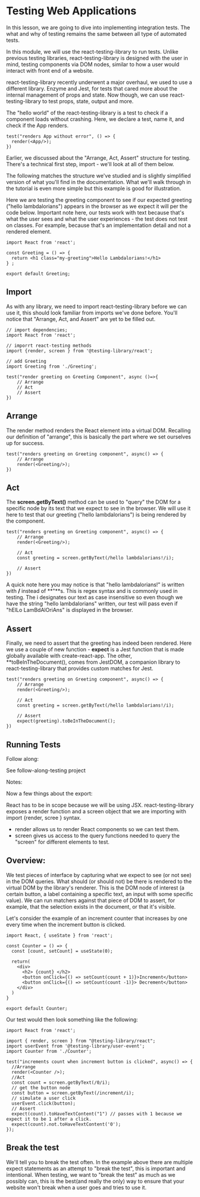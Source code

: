 # Testing Web Applications

In this lesson, we are going to dive into implementing integration tests. The what and why of testing remains the same between all type of automated tests.

In this module, we will use the react-testing-library to run tests. Unlike previous testing libraries, react-testing-library is designed with the user in mind, testing components via DOM nodes, similar to how a user would interact with front end of a website.

react-testing-library recently underwent a major overhaul, we used to use a different library. Enzyme and Jest, for tests that cared more about the internal management of props and state. Now though, we can use react-testing-library to test props, state, output and more.

The "hello world" of the react-testing-library is a test to check if a component loads without crashing. Here, we declare a test, name it, and check if the App renders.

```
test("renders App without error", () => {
  render(<App/>);
})
```

Earlier, we discussed about the "Arrange, Act, Assert" structure for testing. There's a technical first step, import - we'll look at all of them below.

The following matches the structure we've studied and is slightly simplified version of what you'll find in the documentation. What we'll walk through in the tutorial is even more simple but this example is good for illustration.

Here we are testing the greeting component to see if our expected greeting ("hello lambdalorians") appears in the browser as we expect it will per the code below. Important note here, our tests work with text because that's what the user sees and what the user experiences - the test does not test on classes. For example, because that's an implementation detail and not a rendered element.

```
import React from 'react';

const Greeting = () => {
  return <h1 class="my-greeting">Hello Lambdalorians!</h1>
} ;

export default Greeting;
```

## Import

As with any library, we need to import react-testing-library before we can use it, this should look familiar from imports we've done before. You'll notice that "Arrange, Act, and Assert" are yet to be filled out.

```
// import dependencies;
import React from 'react';

// imporrt react-testing methods
import {render, screen } from '@testing-library/react';

// add Greeting
import Greeting from './Greeting';

test("render greeting on Greeting Component", async ()=>{
    // Arrange
    // Act
    // Assert
})
```

## Arrange

The render method renders the React element into a virtual DOM. Recalling our definition of "arrange", this is basically the part where we set ourselves up for success.

```
test("renders greeting on Greeting component", async() => {
    // Arrange
    render(<Greeting/>);
})
```

## Act

The **screen.getByText()** method can be used to "query" the DOM for a specific node by its text that we expect to see in the browser. We will use it here to test that our greeting ("hello lambdalorians") is being rendered by the **<Greeting />** component.

```
test("renders greeting on Greeting component", async() => {
    // Arrange
    render(<Greeting/>);

    // Act
    const greeting = screen.getByText(/hello lambdalorians!/i);

    // Assert
})
```

A quick note here you may notice is that "hello lambdalorians!" is written with **/** instead of **"**s. This is regex syntax and is commonly used in testing. The i designates our text as case insensitive so even though we have the string "hello lambdalorians" written, our test will pass even if "hElLo LamBdAlOriAns" is displayed in the browser.

## Assert

Finally, we need to assert that the greeting has indeed been rendered. Here we use a couple of new function - **expect** is a Jest function that is made globally available with create-react-app. The other, **toBeInTheDocument(), comes from JestDOM, a companion library to react-testing-library that provides custom matches for Jest.

```
test("renders greeting on Greeting component", async() => {
    // Arrange
    render(<Greeting/>);

    // Act
    const greeting = screen.getByText(/hello lambdalorians!/i);

    // Assert
    expect(greeting).toBeInTheDocument();
})
```

## Running Tests

Follow along:

See follow-along-testing project

Notes:

Now a few things about the export:

React has to be in scope because we will be using JSX. react-testing-library exposes a render function and a screen object that we are importing with import {render, scree } syntax.

* render allows us to render React components so we can test them.
* screen gives us access to the query functions needed to query the "screen" for different elements to test.

## Overview:

We test pieces of interface by capturing what we expect to see (or not see) in the DOM queries. What should (or should not) be there is rendered to the virtual DOM by the library's renderer. This is the DOM node of interest (a certain button, a label containing a specific text, an input with some specific value). We can run matchers against that piece of DOM to assert, for example, that the selection exists in the document, or that it's visible.

Let's consider the example of an increment counter that increases by one every time when the increment button is clicked.

```
import React, { useState } from 'react';

const Counter = () => {
  const [count, setCount] = useState(0);

  return(
    <div>
      <h2> {count} </h2>
      <button onClick={() => setCount(count + 1)}>Increment</button>
      <button onClick={() => setCount(count -1)}> Decrement</button>
    </div>
  )
}

export default Counter;
```

Our test would then look something like the following:

```
import React from 'react';

import { render, screen } from "@testing-library/react";
import userEvent from '@testing-library/user-event';
import Counter from './Counter';

test("increments count when increment button is clicked", async() => {
  //Arrange
  render(<Counter />);
  //Act
  const count = screen.getByText(/0/i);
  // get the button node
  const button = screen.getByText(/increment/i);
  // simulate a user click
  userEvent.click(button);
  // Assert
  expect(count).toHaveTextContent("1") // passes with 1 because we expect it to be 1 after a click.
  expect(count).not.toHaveTextContent('0');
});
```

## Break the test

We'll tell you to break the test often. In the example above there are multiple expect statements as an attempt to "break the test", this is important and intentional. When testing, we want to "break the test" as much as we possibly can, this is the best(and really the only) way to ensure that your website won't break when a user goes and tries to use it. 
